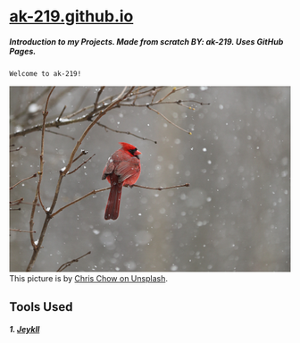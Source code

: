 # [ak-219.github.io](https://ak-219.github.io)
##### Introduction to my Projects. Made from scratch BY: ak-219. Uses GitHub Pages.

```diff
Welcome to ak-219! 
```

![GitHub Profile Picture](/assets/images/chris-chow-unsplash.jpg)
This picture is by [Chris Chow on Unsplash](https://unsplash.com/@chris_chow).

## Tools Used
##### 1. [Jeykll](https://docs.github.com/en/pages/setting-up-a-github-pages-site-with-jekyll/about-github-pages-and-jekyll)
